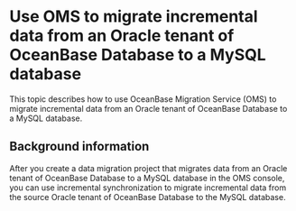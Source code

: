 # Use OMS to migrate incremental data from an Oracle tenant of OceanBase Database to a MySQL database

This topic describes how to use OceanBase Migration Service (OMS) to migrate incremental data from an Oracle tenant of OceanBase Database to a MySQL database. 

## Background information

After you create a data migration project that migrates data from an Oracle tenant of OceanBase Database to a MySQL database in the OMS console, you can use incremental synchronization to migrate incremental data from the source Oracle tenant of OceanBase Database to the MySQL database. 

<!-- ## References

For more information about how to use OMS to migrate incremental data from an Oracle tenant of OceanBase Database to a MySQL database, see [Migrate incremental data from an Oracle tenant of OceanBase Database to a MySQL database](https://www.oceanbase.com/docs/enterprise-oms-doc-cn-1000000000091366).  -->
